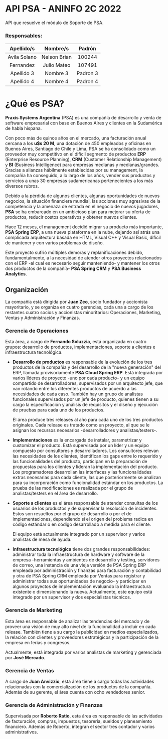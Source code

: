 # API PSA - ANINFO 2C 2022
API que resuelve el módulo de Soporte de PSA.

### Responsables:
| **Apellido/s** | **Nombre/s** | **Padrón** |
|:--------------:|:------------:|:----------:|
| Avila Solano   | Nelson Brian |   100244   |
| Fernandez      | Julio Mateo  |   107491   |
| Apellido 3     | Nombre 3     |  Padron 3  |
| Apellido 4     | Nombre 4     |  Padron 4  |

# ¿Qué es PSA?
**Praxis Systems Argentina** (PSA) es una compañía de desarrollo y venta de software empresarial con base en Buenos Aires 
y clientes en la Sudamérica de habla hispana.

Con poco más de quince años en el mercado, una
facturación anual cercana a los **u$s 20 M**, una dotación
de 450 empleados y oficinas en Buenos Aires, Santiago
de Chile y Lima, PSA se ha consolidado como un
proveedor muy competitivo en el difícil segmento de
productos **ERP** (Enterprise Resource Planning), **CRM**
(Customer Relationship Management) y **BI** (Business
Intelligence) para empresas medianas y
medianas/grandes. Gracias a alianzas hábilmente
establecidas por su management, la compañía ha
conseguido, a lo largo de los años, vender sus productos
y servicios a unas 30 empresas sudamericanas
pertenecientes a los más diversos rubros.

Debido a la pérdida de algunos clientes, algunas
oportunidades de nuevos negocios, la situación
financiera mundial, las acciones muy agresivas de la
competencia y la amenaza de entrada en el negocio de
nuevos jugadores, **PSA** se ha embarcado en un
ambicioso plan para mejorar su oferta de productos,
reducir costos operativos y obtener nuevos clientes.

Hace 12 meses, el management decidió migrar su
producto más importante, **PSA Spring ERP**, a una nueva
plataforma en la nube, dejando así atrás una complicada
arquitectura basada en HTML, Visual C++ y Visual Basic,
difícil de mantener y con varios problemas de diseño.

Este proyecto sufrió múltiples demoras y
replanificaciones debido, fundamentalmente, a la
necesidad de atender otros proyectos relacionados con
el ERP -al cual es necesario seguir manteniendo- y
mantener los otros dos productos de la compañía- **PSA
Spring CRM** y **PSA Business Analytics**.

## Organización

La compañía está dirigida por **Juan Zeo**, socio fundador
y accionista mayoritario, y se organiza en cuatro
gerencias, cada una a cargo de los restantes cuatro
socios y accionistas minoritarios: Operaciones,
Marketing, Ventas y Administración y Finanzas.

### Gerencia de Operaciones
Esta área, a cargo de **Fernando Soluzzia**, está organizada
en cuatro grupos: desarrollo de productos,
implementaciones, soporte a clientes e infraestructura
tecnológica.

- **Desarrollo de productos** es responsable de la
evolución de los tres productos de la compañía y
del desarrollo de la "nueva generación" del ERP,
llamada provisoriamente **PSA Cloud Spring ERP**.
Está integrada por varios líderes de proyecto -uno
por cada producto- y un equipo compartido de
desarrolladores, supervisados por un arquitecto
jefe, que van rotando entre los diferentes
productos de acuerdo a las necesidades de cada
caso. También hay un grupo de analistas
funcionales supervisados por un jefe de producto,
quienes tienen a su cargo la especificación y
análisis de requisitos y el diseño y ejecución de
pruebas para cada uno de los productos.

  El área produce tres releases al año para cada uno
de los tres productos originales. Cada release es
tratado como un proyecto, al que se le asignan los
recursos necesarios -desarrolladores y
analistas/testers-.

- **Implementaciones** es la encargada de instalar,
parametrizar y customizar el producto. Está
supervisada por un líder y un equipo compuesto
por consultores y desarrolladores. Los consultores
relevan las necesidades de los clientes, identifican
los gaps entre lo requerido y las funcionalidades
del producto, participan en la preparación de
propuestas para los clientes y lideran la
implementación del producto. Los programadores
desarrollan las interfaces y las funcionalidades
extras necesarias para cada cliente, las que
posteriormente se analizan para su incorporación
como funcionalidad estándar en los productos. La
prueba de las modificaciones es realizada por el
grupo de analistas/testers en el área de desarrollo.

- **Soporte a clientes** es el área responsable de
atender consultas de los usuarios de los productos
y de supervisar la resolución de incidentes. Estos
son resueltos por el grupo de desarrollo o por el de
implementaciones, dependiendo si el origen del problema radica en código estándar o en código desarrollado a medida para el cliente.

  El equipo está actualmente integrado por un
supervisor y varios analistas de mesa de ayuda.

- **Infraestructura tecnológica** tiene dos grandes
responsabilidades: administrar toda la
infraestructura de hardware y software de la
empresa -herramientas y ambientes de desarrollo
y testing, servidores de correo, una instancia de
una vieja versión de PSA Spring ERP empleada por
administración y finanzas para facturación y
contabilidad y otra de PSA Spring CRM empleada
por Ventas para registrar y administrar todas sus
oportunidades de negocio- y participar en algunos
proyectos de implementación evaluando la
infraestructura existente o dimensionando la
nueva. Actualmente, este equipo está integrado
por un supervisor y dos especialistas técnicos.

### Gerencia de Marketing

Esta área es responsable de analizar las tendencias del
mercado y de proveer una visión de muy alto nivel de la
funcionalidad a incluir en cada release. También tiene a su cargo la publicidad en medios especializados, la relación con clientes y proveedores estratégicos y la
participación de la empresa en ferias y congresos.

Actualmente, está integrada por varios analistas de
marketing y gerenciada por **José Mercado**.

### Gerencia de Ventas
A cargo de **Juan Anvizzio**, esta área tiene a cargo todas
las actividades relacionadas con la comercialización de
los productos de la compañía. Además de su gerente, el
área cuenta con ocho vendedores senior.

### Gerencia de Administración y Finanzas
Supervisada por **Roberto Ratio**, esta área es
responsable de las actividades de facturación, compras,
impuestos, tesorería, sueldos y planeamiento
financiero. Además de Roberto, integran el sector tres
contador y varios administrativos.
